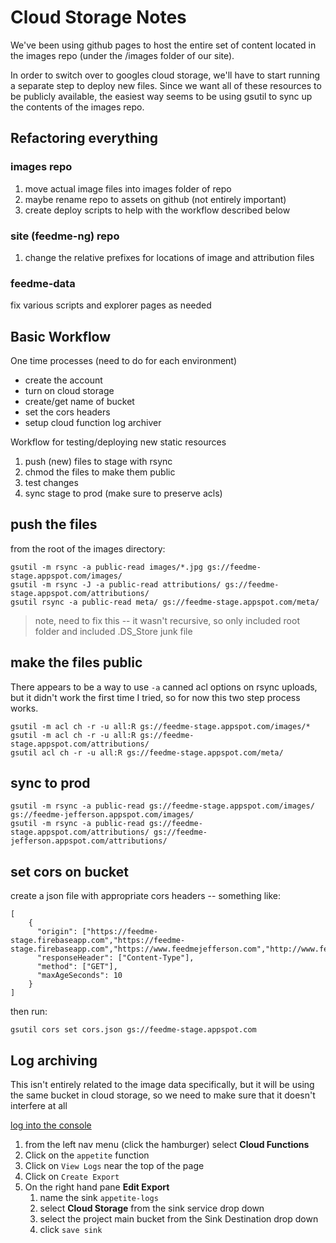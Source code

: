 # Cloud Storage Notes

We've been using github pages to host the entire set of content located in the images repo (under the /images folder of our site).

In order to switch over to googles cloud storage, we'll have to start running a separate step to deploy new files. Since we want all of these resources to be publicly available, the easiest way seems to be using gsutil to sync up the contents of the images repo.

## Refactoring everything

### images repo

1. move actual image files into images folder of repo
2. maybe rename repo to assets on github (not entirely important)
3. create deploy scripts to help with the workflow described below

### site (feedme-ng) repo

1. change the relative prefixes for locations of image and attribution files

### feedme-data

fix various scripts and explorer pages as needed

## Basic Workflow

One time processes (need to do for each environment)

* create the account
* turn on cloud storage
* create/get name of bucket
* set the cors headers
* setup cloud function log archiver

Workflow for testing/deploying new static resources

1. push (new) files to stage with rsync
2. chmod the files to make them public
3. test changes
4. sync stage to prod (make sure to preserve acls)

## push the files

from the root of the images directory:

    gsutil -m rsync -a public-read images/*.jpg gs://feedme-stage.appspot.com/images/
    gsutil -m rsync -J -a public-read attributions/ gs://feedme-stage.appspot.com/attributions/
    gsutil rsync -a public-read meta/ gs://feedme-stage.appspot.com/meta/
    
> note, need to fix this -- it wasn't recursive, so only included root folder and included .DS_Store junk file

## make the files public

There appears to be a way to use `-a` canned acl options on rsync uploads, but it didn't work the first time I tried, so for now this two step process works.

    gsutil -m acl ch -r -u all:R gs://feedme-stage.appspot.com/images/*
    gsutil -m acl ch -r -u all:R gs://feedme-stage.appspot.com/attributions/
    gsutil acl ch -r -u all:R gs://feedme-stage.appspot.com/meta/

## sync to prod

    gsutil -m rsync -a public-read gs://feedme-stage.appspot.com/images/ gs://feedme-jefferson.appspot.com/images/
    gsutil -m rsync -a public-read gs://feedme-stage.appspot.com/attributions/ gs://feedme-jefferson.appspot.com/attributions/
    
    
## set cors on bucket

create a json file with appropriate cors headers -- something like:

```
[
    {
      "origin": ["https://feedme-stage.firebaseapp.com","https://feedme-stage.firebaseapp.com","https://www.feedmejefferson.com","http://www.feedmejefferson.com"],
      "responseHeader": ["Content-Type"],
      "method": ["GET"],
      "maxAgeSeconds": 10
    }
]
```

then run:

    gsutil cors set cors.json gs://feedme-stage.appspot.com
    
    
## Log archiving

This isn't entirely related to the image data specifically, but it will be using the same bucket in cloud storage, so we need to make sure that it doesn't interfere at all

[log into the console](https://console.cloud.google.com/functions/list?project=feedme-stage)

1. from the left nav menu (click the hamburger) select __Cloud Functions__
2. Click on the `appetite` function
3. Click on `View Logs` near the top of the page
4. Click on `Create Export`
5. On the right hand pane __Edit Export__ 
    1. name the sink `appetite-logs`
    2. select __Cloud Storage__ from the sink service drop down
    3. select the project main bucket from the Sink Destination drop down
    4. click `save sink` 